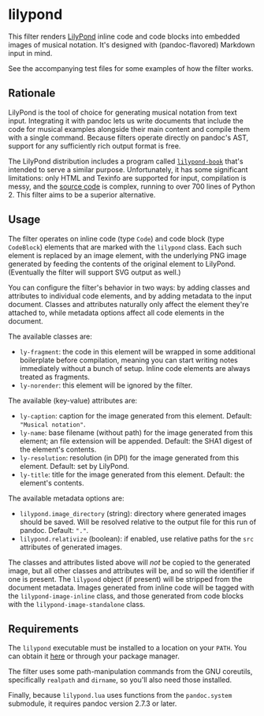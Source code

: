 # lilypond
This filter renders [LilyPond](http://lilypond.org) inline code and
code blocks into embedded images of musical notation. It's designed with
(pandoc-flavored) Markdown input in mind.

See the accompanying test files for some examples of how the filter works.

## Rationale
LilyPond is the tool of choice for generating musical notation from
text input.  Integrating it with pandoc lets us write documents that include the
code for musical examples alongside their main content and compile them with a
single command. Because filters operate directly on pandoc's AST, support for
any sufficiently rich output format is free.

The LilyPond distribution includes a program called
[`lilypond-book`](http://lilypond.org/doc/v2.19/Documentation/usage/lilypond_002dbook.en.html)
that's intended to serve a similar purpose. Unfortunately, it has some
significant limitations: only HTML and Texinfo are supported for input,
compilation is messy, and the [source
code](https://git.savannah.gnu.org/cgit/lilypond.git/tree/scripts/lilypond-book.py)
is complex, running to over 700 lines of Python 2. This filter aims to be a
superior alternative.

## Usage
The filter operates on inline code (type `Code`) and code block (type
`CodeBlock`) elements that are marked with the `lilypond` class. Each such
element is replaced by an image element, with the underlying PNG image generated
by feeding the contents of the original element to LilyPond. (Eventually the
filter will support SVG output as well.)

You can configure the filter's behavior in two ways: by adding classes and
attributes to individual code elements, and by adding metadata to the input
document. Classes and attributes naturally only affect the element they're
attached to, while metadata options affect all code elements in the document.

The available classes are:

* `ly-fragment`: the code in this element will be wrapped in some additional
  boilerplate before compilation, meaning you can start writing notes
  immediately without a bunch of setup. Inline code elements are always treated
  as fragments.
* `ly-norender`: this element will be ignored by the filter.

The available (key-value) attributes are:

* `ly-caption`: caption for the image generated from this element.  Default:
  `"Musical notation"`.
* `ly-name`: base filename (without path) for the image generated from this
  element; an file extension will be appended. Default: the SHA1 digest of the
  element's contents.
* `ly-resolution`: resolution (in DPI) for the image generated from this
  element. Default: set by LilyPond.
* `ly-title`: title for the image generated from this element. Default: the
  element's contents.

The available metadata options are:

* `lilypond.image_directory` (string): directory where generated images should
  be saved. Will be resolved relative to the output file for this run of pandoc.
  Default: `"."`.
* `lilypond.relativize` (boolean): if enabled, use relative paths for the `src`
  attributes of generated images.

The classes and attributes listed above will *not* be copied to the generated
image, but all other classes and attributes will be, and so will the identifier
if one is present. The `lilypond` object (if present) will be stripped from the
document metadata. Images generated from inline code will be tagged with the
`lilypond-image-inline` class, and those generated from code blocks with the
`lilypond-image-standalone` class.

## Requirements
The `lilypond` executable must be installed to a location on
your `PATH`. You can obtain it [here](http://lilypond.org/download.html) or
through your package manager.

The filter uses some path-manipulation commands from the GNU coreutils,
specifically `realpath` and `dirname`, so you'll also need those installed.

Finally, because `lilypond.lua` uses functions from the `pandoc.system`
submodule, it requires pandoc version 2.7.3 or later.

